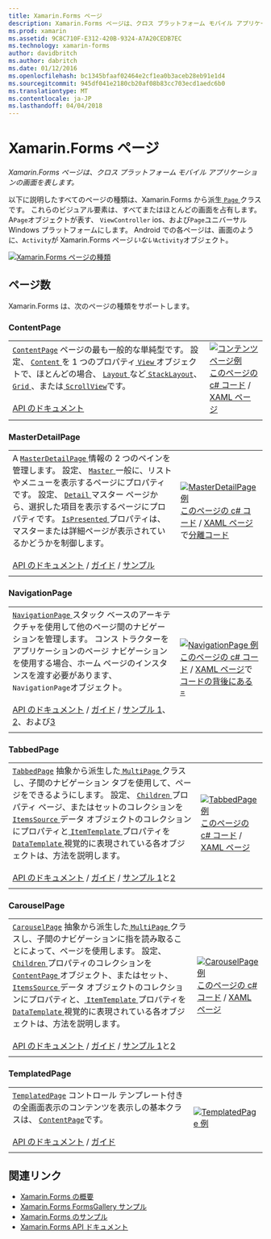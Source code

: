 ```yaml
---
title: Xamarin.Forms ページ
description: Xamarin.Forms ページは、クロス プラットフォーム モバイル アプリケーションの画面を表します。
ms.prod: xamarin
ms.assetid: 9C8C710F-E312-420B-9324-A7A20CEDB7EC
ms.technology: xamarin-forms
author: davidbritch
ms.author: dabritch
ms.date: 01/12/2016
ms.openlocfilehash: bc1345bfaaf02464e2cf1ea0b3aceb28eb91e1d4
ms.sourcegitcommit: 945df041e2180cb20af08b83cc703ecd1aedc6b0
ms.translationtype: MT
ms.contentlocale: ja-JP
ms.lasthandoff: 04/04/2018
---
```

# <a name="xamarinforms-pages"></a>Xamarin.Forms ページ

_Xamarin.Forms ページは、クロス プラットフォーム モバイル アプリケーションの画面を表します。_

以下に説明したすべてのページの種類は、Xamarin.Forms から派生[ `Page` ](https://developer.xamarin.com/api/type/Xamarin.Forms.Page/)クラスです。 これらのビジュアル要素は、すべてまたはほとんどの画面を占有します。 A`Page`オブジェクトが表す、 `ViewController` ios、および`Page`ユニバーサル Windows プラットフォームにします。 Android での各ページは、画面のように、`Activity`が Xamarin.Forms ページ*いない*`Activity`オブジェクト。

[ ![](pages-images/pages-sml.png "Xamarin.Forms ページの種類")](pages-images/pages.png#lightbox "Xamarin.Forms ページの種類")

## <a name="pages"></a>ページ数

Xamarin.Forms は、次のページの種類をサポートします。

<a name="contentPage" />

### <a name="contentpage"></a>ContentPage

|     |     | 
| --- | --- | 
| [`ContentPage`](https://developer.xamarin.com/api/type/Xamarin.Forms.ContentPage/) ページの最も一般的な単純型です。 設定、 [ `Content` ](https://developer.xamarin.com/api/property/Xamarin.Forms.ContentPage.Content/)を 1 つのプロパティ[ `View` ](views.md)オブジェクトで、ほとんどの場合、 [ `Layout` ](layouts.md)など[ `StackLayout`](layouts.md#stackLayout)、 [ `Grid` ](layouts.md#grid)、または[ `ScrollView`](layouts.md#scrollView)です。<br /><br />[API のドキュメント](https://developer.xamarin.com/api/type/Xamarin.Forms.ContentPage/) | [![コンテンツ ページ例](pages-images/ContentPage.png "コンテンツ ページ例")](pages-images/ContentPage-Large.png#lightbox "コンテンツ ページの例")<br />[このページの c# コード](https://github.com/xamarin/xamarin-forms-samples/blob/master/FormsGallery/FormsGallery/FormsGallery/CodeExamples/ContentPageDemoPage.cs) / [XAML ページ](https://github.com/xamarin/xamarin-forms-samples/blob/master/FormsGallery/FormsGallery/FormsGallery/XamlExamples/ContentPageDemoPage.xaml) |
|     |     |

### <a name="masterdetailpage"></a>MasterDetailPage

|     |     | 
| --- | --- | 
| A [ `MasterDetailPage` ](https://developer.xamarin.com/api/type/Xamarin.Forms.MasterDetailPage/)情報の 2 つのペインを管理します。 設定、 [ `Master` ](https://developer.xamarin.com/api/property/Xamarin.Forms.MasterDetailPage.Master/)一般に、リストやメニューを表示するページにプロパティです。 設定、 [ `Detail` ](https://developer.xamarin.com/api/property/Xamarin.Forms.MasterDetailPage.Detail/)マスター ページから、選択した項目を表示するページにプロパティです。 [ `IsPresented` ](https://developer.xamarin.com/api/property/Xamarin.Forms.MasterDetailPage.IsPresented/)プロパティは、マスターまたは詳細ページが表示されているかどうかを制御します。<br /><br />[API のドキュメント](https://developer.xamarin.com/api/type/Xamarin.Forms.MasterDetailPage/) / [ガイド](~/xamarin-forms/app-fundamentals/navigation/master-detail-page.md) / [サンプル](https://developer.xamarin.com/samples/xamarin-forms/Navigation/MasterDetailPage/) | [![MasterDetailPage 例](pages-images/MasterDetailPage.png "MasterDetailPage 例")](pages-images/MasterDetailPage-Large.png#lightbox "MasterDetailPage 例")<br />[このページの c# コード](https://github.com/xamarin/xamarin-forms-samples/blob/master/FormsGallery/FormsGallery/FormsGallery/CodeExamples/MasterDetailPageDemoPage.cs) / [XAML ページ](https://github.com/xamarin/xamarin-forms-samples/blob/master/FormsGallery/FormsGallery/FormsGallery/XamlExamples/MasterDetailPageDemoPage.xaml)で[分離コード](https://github.com/xamarin/xamarin-forms-samples/blob/master/FormsGallery/FormsGallery/FormsGallery/XamlExamples/MasterDetailPageDemoPage.xaml.cs) |
|     |     |

### <a name="navigationpage"></a>NavigationPage

|     |     | 
| --- | --- | 
| [ `NavigationPage` ](https://developer.xamarin.com/api/type/Xamarin.Forms.NavigationPage/)スタック ベースのアーキテクチャを使用して他のページ間のナビゲーションを管理します。 コンス トラクターをアプリケーションのページ ナビゲーションを使用する場合、ホーム ページのインスタンスを渡す必要があります、`NavigationPage`オブジェクト。<br /><br />[API のドキュメント](https://developer.xamarin.com/api/type/Xamarin.Forms.NavigationPage/) / [ガイド](~/xamarin-forms/app-fundamentals/navigation/hierarchical.md) / [サンプル 1](https://developer.xamarin.com/samples/xamarin-forms/Navigation/Hierarchical/)、 [2](https://developer.xamarin.com/samples/xamarin-forms/Navigation/PassingData/)、および[3](https://developer.xamarin.com/samples/xamarin-forms/Navigation/LoginFlow/)  | [![NavigationPage 例](pages-images/NavigationPage.png "NavigationPage 例")](pages-images/NavigationPage-Large.png#lightbox "NavigationPage 例")<br />[このページの c# コード](https://github.com/xamarin/xamarin-forms-samples/blob/master/FormsGallery/FormsGallery/FormsGallery/CodeExamples/NavigationPageDemoPage.cs) / [XAML ページ](https://github.com/xamarin/xamarin-forms-samples/blob/master/FormsGallery/FormsGallery/FormsGallery/XamlExamples/NavigationPageDemoPage.xaml)で[コードの背後にある =](https://github.com/xamarin/xamarin-forms-samples/blob/master/FormsGallery/FormsGallery/FormsGallery/XamlExamples/NavigationPageDemoPage.xaml.cs) |
|     |     |

### <a name="tabbedpage"></a>TabbedPage

|     |     | 
| --- | --- | 
| [`TabbedPage`](https://developer.xamarin.com/api/type/Xamarin.Forms.TabbedPage/) 抽象から派生した[ `MultiPage` ](https://developer.xamarin.com/api/type/Xamarin.Forms.MultiPage%3CT%3E/)クラスし、子間のナビゲーション タブを使用して、ページをできるようにします。 設定、 [ `Children` ](https://developer.xamarin.com/api/property/Xamarin.Forms.MultiPage%3CT%3E.Children/)プロパティ ページ、またはセットのコレクションを[ `ItemsSource` ](https://developer.xamarin.com/api/property/Xamarin.Forms.MultiPage%3CT%3E.ItemsSource/)データ オブジェクトのコレクションにプロパティと[ `ItemTemplate` ](https://developer.xamarin.com/api/property/Xamarin.Forms.MultiPage%3CT%3E.ItemTemplate/)プロパティを[ `DataTemplate` ](https://developer.xamarin.com/api/type/Xamarin.Forms.DataTemplate/)視覚的に表現されている各オブジェクトは、方法を説明します。<br /><br />[API のドキュメント](https://developer.xamarin.com/api/type/Xamarin.Forms.TabbedPage/) / [ガイド](~/xamarin-forms/app-fundamentals/navigation/tabbed-page.md) / [サンプル 1](https://developer.xamarin.com/samples/xamarin-forms/Navigation/TabbedPage/)と[2](https://developer.xamarin.com/samples/xamarin-forms/Navigation/TabbedPageWithNavigationPage) | [![TabbedPage 例](pages-images/TabbedPage.png "TabbedPage 例")](pages-images/TabbedPage-Large.png#lightbox "TabbedPage 例")<br />[このページの c# コード](https://github.com/xamarin/xamarin-forms-samples/blob/master/FormsGallery/FormsGallery/FormsGallery/CodeExamples/TabbedPageDemoPage.cs) / [XAML ページ](https://github.com/xamarin/xamarin-forms-samples/blob/master/FormsGallery/FormsGallery/FormsGallery/XamlExamples/TabbedPageDemoPage.xaml) |
|     |     |

### <a name="carouselpage"></a>CarouselPage

|     |     | 
| --- | --- | 
| [`CarouselPage`](https://developer.xamarin.com/api/type/Xamarin.Forms.CarouselPage/) 抽象から派生した[ `MultiPage` ](https://developer.xamarin.com/api/type/Xamarin.Forms.MultiPage%3CT%3E/)クラスし、子間のナビゲーションに指を読み取ることによって、ページを使用します。 設定、 [ `Children` ](https://developer.xamarin.com/api/property/Xamarin.Forms.MultiPage%3CT%3E.Children/)プロパティのコレクションを[ `ContentPage` ](#contentPage)オブジェクト、またはセット、 [ `ItemsSource` ](https://developer.xamarin.com/api/property/Xamarin.Forms.MultiPage%3CT%3E.ItemsSource/)データ オブジェクトのコレクションにプロパティと、[ `ItemTemplate` ](https://developer.xamarin.com/api/property/Xamarin.Forms.MultiPage%3CT%3E.ItemTemplate/)プロパティを[ `DataTemplate` ](https://developer.xamarin.com/api/type/Xamarin.Forms.DataTemplate/)視覚的に表現されている各オブジェクトは、方法を説明します。<br /><br />[API のドキュメント](https://developer.xamarin.com/api/type/Xamarin.Forms.CarouselPage/) / [ガイド](~/xamarin-forms/app-fundamentals/navigation/carousel-page.md) / [サンプル 1](https://developer.xamarin.com/samples/xamarin-forms/Navigation/CarouselPage/)と[2](https://developer.xamarin.com/samples/xamarin-forms/Navigation/CarouselPageTemplate/) | [![CarouselPage 例](pages-images/CarouselPage.png "CarouselPage 例")](pages-images/CarouselPage-Large.png#lightbox "CarouselPage 例")<br />[このページの c# コード](https://github.com/xamarin/xamarin-forms-samples/blob/master/FormsGallery/FormsGallery/FormsGallery/CodeExamples/CarouselPageDemoPage.cs) / [XAML ページ](https://github.com/xamarin/xamarin-forms-samples/blob/master/FormsGallery/FormsGallery/FormsGallery/XamlExamples/CarouselPageDemoPage.xaml) |
|     |     |

### <a name="templatedpage"></a>TemplatedPage

|     |     | 
| --- | --- | 
| [`TemplatedPage`](https://developer.xamarin.com/api/type/Xamarin.Forms.TemplatedPage/) コントロール テンプレート付きの全画面表示のコンテンツを表示しの基本クラスは、 [ `ContentPage`](#contentPage)です。<br /><br />[API のドキュメント](https://developer.xamarin.com/api/type/Xamarin.Forms.TemplatedPage/) / [ガイド](~/xamarin-forms/app-fundamentals/templates/control-templates/index.md) | [![TemplatedPage 例](pages-images/TemplatedPage.png "TemplatedPage 例")](pages-images/TemplatedPage.png "TemplatedPage 例") |
|     |     |

## <a name="related-links"></a>関連リンク

- [Xamarin.Forms の概要](~/xamarin-forms/get-started/introduction-to-xamarin-forms.md)
- [Xamarin.Forms FormsGallery サンプル](https://developer.xamarin.com/samples/FormsGallery/)
- [Xamarin.Forms のサンプル](https://developer.xamarin.com/samples/xamarin-forms/all/)
- [Xamarin.Forms API ドキュメント](https://developer.xamarin.com/api/root/Xamarin.Forms/)
